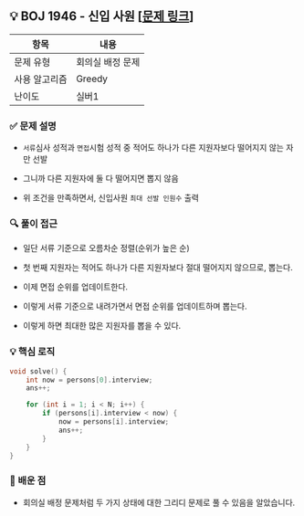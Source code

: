 ## 💡 BOJ 1946 - 신입 사원 [[문제 링크](https://www.acmicpc.net/problem/1946)]

| 항목 | 내용 |
|------|------|
| 문제 유형 | 회의실 배정 문제 |
| 사용 알고리즘 | Greedy |
| 난이도 | 실버1 |

### ✅ 문제 설명
- `서류`심사 성적과 `면접`시험 성적 중 적어도 하나가 다른 지원자보다 떨어지지 않는 자만 선발

- 그니까 다른 지원자에 둘 다 떨어지면 뽑지 않음

- 위 조건을 만족하면서, 신입사원 `최대 선발 인원수` 출력

### 🔍 풀이 접근
- 일단 서류 기준으로 오름차순 정렬(순위가 높은 순)

- 첫 번째 지원자는 적어도 하나가 다른 지원자보다 절대 떨어지지 않으므로, 뽑는다.

- 이제 면접 순위를 업데이트한다.

- 이렇게 서류 기준으로 내려가면서 면접 순위를 업데이트하며 뽑는다.

- 이렇게 하면 최대한 많은 지원자를 뽑을 수 있다.


### 💡 핵심 로직
```cpp
void solve() {
	int now = persons[0].interview;
	ans++;

	for (int i = 1; i < N; i++) {
		if (persons[i].interview < now) {
			now = persons[i].interview;
			ans++;
		}
	}
}
```

### 📌 배운 점
- 회의실 배정 문제처럼 두 가지 상태에 대한 그리디 문제로 풀 수 있음을 알았습니다.

